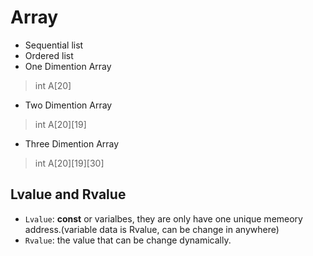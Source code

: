 # Array
- Sequential list
- Ordered list
- One Dimention Array
> int A[20]
- Two Dimention Array
> int A[20][19]
- Three Dimention Array
> int A[20][19][30]

## Lvalue and Rvalue
- `Lvalue`: **const** or varialbes, they are only have one unique memeory address.(variable data is Rvalue, can be change in anywhere)
- `Rvalue`: the value that can be change dynamically.
